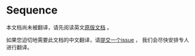# Sequence

本文档尚未被翻译，请先阅读英文[原版文档](../../../extensions/sequence.md) 。

如果您迫切地需要此文档的中文翻译，请[提交一个issue](https://github.com/cloudevents/spec/issues) ，
我们会尽快安排专人进行翻译。
